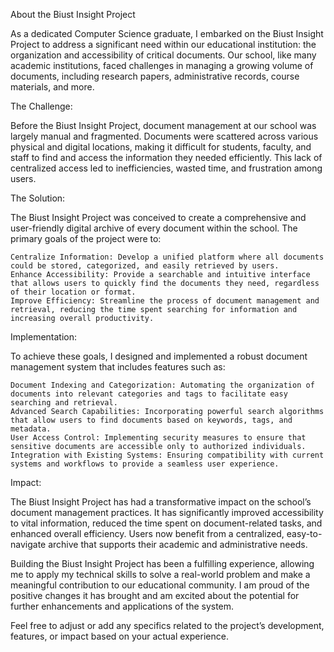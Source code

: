 About the Biust Insight Project

As a dedicated Computer Science graduate, I embarked on the Biust Insight Project to address a significant need within our educational institution: the organization and accessibility of critical documents. Our school, like many academic institutions, faced challenges in managing a growing volume of documents, including research papers, administrative records, course materials, and more.

The Challenge:

Before the Biust Insight Project, document management at our school was largely manual and fragmented. Documents were scattered across various physical and digital locations, making it difficult for students, faculty, and staff to find and access the information they needed efficiently. This lack of centralized access led to inefficiencies, wasted time, and frustration among users.

The Solution:

The Biust Insight Project was conceived to create a comprehensive and user-friendly digital archive of every document within the school. The primary goals of the project were to:

    Centralize Information: Develop a unified platform where all documents could be stored, categorized, and easily retrieved by users.
    Enhance Accessibility: Provide a searchable and intuitive interface that allows users to quickly find the documents they need, regardless of their location or format.
    Improve Efficiency: Streamline the process of document management and retrieval, reducing the time spent searching for information and increasing overall productivity.

Implementation:

To achieve these goals, I designed and implemented a robust document management system that includes features such as:

    Document Indexing and Categorization: Automating the organization of documents into relevant categories and tags to facilitate easy searching and retrieval.
    Advanced Search Capabilities: Incorporating powerful search algorithms that allow users to find documents based on keywords, tags, and metadata.
    User Access Control: Implementing security measures to ensure that sensitive documents are accessible only to authorized individuals.
    Integration with Existing Systems: Ensuring compatibility with current systems and workflows to provide a seamless user experience.

Impact:

The Biust Insight Project has had a transformative impact on the school’s document management practices. It has significantly improved accessibility to vital information, reduced the time spent on document-related tasks, and enhanced overall efficiency. Users now benefit from a centralized, easy-to-navigate archive that supports their academic and administrative needs.

Building the Biust Insight Project has been a fulfilling experience, allowing me to apply my technical skills to solve a real-world problem and make a meaningful contribution to our educational community. I am proud of the positive changes it has brought and am excited about the potential for further enhancements and applications of the system.

Feel free to adjust or add any specifics related to the project’s development, features, or impact based on your actual experience.